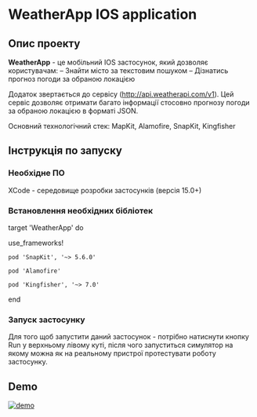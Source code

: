 # WeatherApp IOS application

## Опис проекту
  **WeatherApp** - це мобільний IOS застосунок, який дозволяє користувачам:
  – Знайти місто за текстовим пошуком
  – Дізнатись прогноз погоди за обраною локацією

Додаток звертається до сервісу (http://api.weatherapi.com/v1). Цей сервіс дозволяє отримати багато інформації стосовно прогнозу погоди за обраною локацією в форматі JSON.

Основний технологічний стек: MapKit, Alamofire, SnapKit, Kingfisher

## Інструкція по запуску
### Необхідне ПО
XCode - середовище розробки застосунків (версія 15.0+)

### Встановлення необхідних бібліотек

target 'WeatherApp' do

  use_frameworks!
  
	pod 'SnapKit', '~> 5.6.0'
 
	pod 'Alamofire'
 
	pod 'Kingfisher', '~> 7.0'
 
end

### Запуск застосунку
Для того щоб запустити даний застосунок - потрібно натиснути кнопку Run у верхньому лівому куті, після чого запуститься симулятор на якому можна як на реальному пристрої протестувати роботу застосунку.

## Demo
[![demo](https://github.com/vadimkononenko/WeatherApp/assets/56753621/e4c09250-2729-408b-b20b-871bbea58d8e)](https://github.com/vadimkononenko/WeatherApp/assets/56753621/6ad713bf-4e66-4fc0-9eaf-6d03b8044998)
